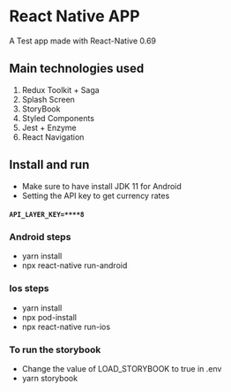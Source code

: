 # React Native APP

A Test app made with React-Native 0.69

## Main technologies used

1. Redux Toolkit + Saga
2. Splash Screen
3. StoryBook
4. Styled Components
5. Jest + Enzyme
6. React Navigation

## Install and run

- Make sure to have install JDK 11 for Android
- Setting the API key to get currency rates

#### `API_LAYER_KEY=****8`

### Android steps

- yarn install
- npx react-native run-android

### Ios steps

- yarn install
- npx pod-install
- npx react-native run-ios

### To run the storybook

- Change the value of LOAD_STORYBOOK to true in .env
- yarn storybook
